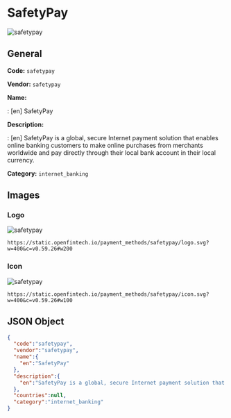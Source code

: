 
# SafetyPay 
![safetypay](https://static.openfintech.io/payment_methods/safetypay/logo.svg?w=400&c=v0.59.26#w200)  

## General 
**Code:** `safetypay` 
 
**Vendor:** `safetypay` 
 
**Name:**  
 
:	[en] SafetyPay  
 
**Description:**  
 
: [en] SafetyPay is a global, secure Internet payment solution that enables online banking customers to make online purchases from merchants worldwide and pay directly through their local bank account in their local currency.   
 
**Category:** `internet_banking` 
 

## Images 

### Logo 
![safetypay](https://static.openfintech.io/payment_methods/safetypay/logo.svg?w=400&c=v0.59.26#w200)  

```
https://static.openfintech.io/payment_methods/safetypay/logo.svg?w=400&c=v0.59.26#w200
```  

### Icon 
![safetypay](https://static.openfintech.io/payment_methods/safetypay/icon.svg?w=400&c=v0.59.26#w100)  

```
https://static.openfintech.io/payment_methods/safetypay/icon.svg?w=400&c=v0.59.26#w100
```  

## JSON Object 

```json
{
  "code":"safetypay",
  "vendor":"safetypay",
  "name":{
    "en":"SafetyPay"
  },
  "description":{
    "en":"SafetyPay is a global, secure Internet payment solution that enables online banking customers to make online purchases from merchants worldwide and pay directly through their local bank account in their local currency.\u00a0"
  },
  "countries":null,
  "category":"internet_banking"
}
```  
